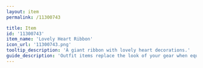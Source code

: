 ```yaml
---
layout: item
permalink: /11300743

title: Item
id: '11300743'
item_name: 'Lovely Heart Ribbon'
icon_url: '11300743.png'
tooltip_description: 'A giant ribbon with lovely heart decorations.'
guide_description: 'Outfit items replace the look of your gear when equipped.'
---
```

